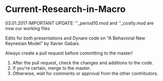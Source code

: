 # Current-Research-in-Macro

03.01.2017 IMPORTANT UPDATE:
''_period10.mod and ''_costly.mod are now our working files

Edits for both presentations and Dynare code on "A Behavioral New Keynesian Model" by Xavier Gabaix.

Always create a pull request before committing to the master!

1. After the pull request, check the changes and additions to the code.
2. If you're certain, merge to the master.
3. Otherwise, wait for comments or approval from the other contributors.
